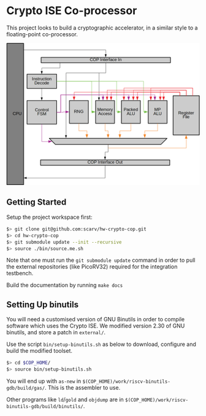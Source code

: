 
# Crypto ISE Co-processor

This project looks to build a cryptographic accelerator, in a similar style
to a floating-point co-processor.

![Drawing Board](./docs/diagrams/cop-block-diagram.png)

## Getting Started

Setup the project workspace first:

```sh
$> git clone git@github.com:scarv/hw-crypto-cop.git
$> cd hw-crypto-cop
$> git submodule update --init --recursive
$> source ./bin/source.me.sh
```

Note that one must run the `git submodule update` command in order to
pull the external repositories (like PicoRV32) required for the integration
testbench.

Build the documentation by running `make docs`

## Setting Up binutils

You will need a customised version of GNU Binutils in order to compile
software which uses the Crypto ISE. We modified version 2.30 of GNU
binutils, and store a patch in `external/`. 

Use the script `bin/setup-binutils.sh` as below to download, configure
and build the modified toolset.

```sh
$> cd $COP_HOME/
$> source bin/setup-binutils.sh
```

You will end up with `as-new` in 
`$(COP_HOME)/work/riscv-binutils-gdb/build/gas/`. This is the assembler to use.

Other programs like `ld`/`gold` and `objdump` are in
`$(COP_HOME)/work/riscv-binutils-gdb/build/binutils/`.
